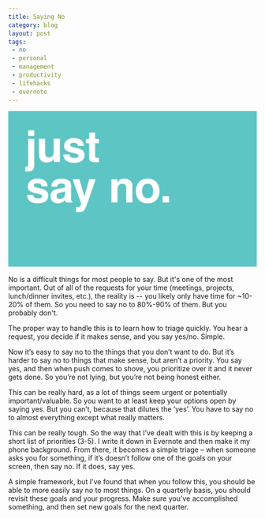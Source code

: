 ```yaml
---
title: Saying No
category: blog
layout: post
tags: 
 - no
 - personal
 - management
 - productivity
 - lifehacks
 - evernote
---
```


![no](/images/no.png)

No is a difficult things for most people to say. But it's one of the most important. Out of all of the requests for your time (meetings, projects, lunch/dinner invites, etc.), the reality is -- you likely only have time for ~10-20% of them. So you need to say no to 80%-90% of them. But you probably don't.

The proper way to handle this is to learn how to triage quickly. You hear a request, you decide if it makes sense, and you say yes/no. Simple.

Now it’s easy to say no to the things that you don’t want to do. But it’s harder to say no to things that make sense, but aren’t a priority. You say yes, and then when push comes to shove, you prioritize over it and it never gets done. So you’re not lying, but you’re not being honest either.

This can be really hard, as a lot of things seem urgent or potentially important/valuable. So you want to at least keep your options open by saying yes. But you can’t, because that dilutes the ‘yes’. You have to say no to almost everything except what really matters.

This can be really tough. So the way that I’ve dealt with this is by keeping a short list of priorities (3-5). I write it down in Evernote and then make it my phone background. From there, it becomes a simple triage – when someone asks you for something, if it’s doesn’t follow one of the goals on your screen, then say no. If it does, say yes.

A simple framework, but I’ve found that when you follow this, you should be able to more easily say no to most things. On a quarterly basis, you should revisit these goals and your progress. Make sure you’ve accomplished something, and then set new goals for the next quarter. 


